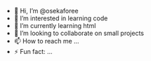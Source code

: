 - 👋 Hi, I’m @osekaforee
- 👀 I’m interested in learning code
- 🌱 I’m currently learning html
- 💞️ I’m looking to collaborate on small projects
- 📫 How to reach me ...
- ⚡ Fun fact: ...

<!---
osekaforee/osekaforee is a ✨ special ✨ repository because its `README.md` (this file) appears on your GitHub profile.
You can click the Preview link to take a look at your changes.
--->
